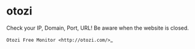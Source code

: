 # otozi

Check your IP, Domain, Port, URL!
Be aware when the website is closed.

`Otozi Free Monitor <http://otozi.com/>`_
